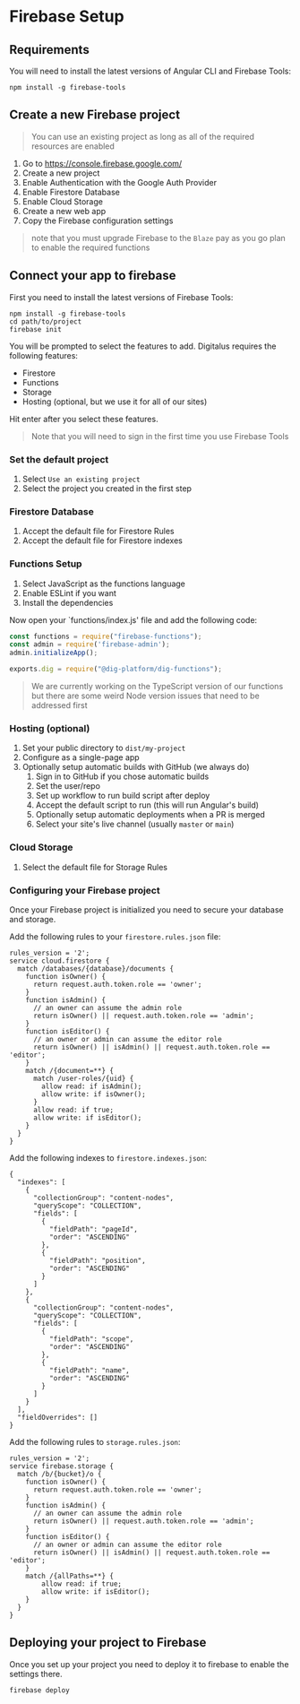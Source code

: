 # Firebase Setup

## Requirements

You will need to install the latest versions of Angular CLI and Firebase Tools:

```shell
npm install -g firebase-tools
```

## Create a new Firebase project

> You can use an existing project as long as all of the required resources are enabled

1. Go to https://console.firebase.google.com/
2. Create a new project
3. Enable Authentication with the Google Auth Provider
4. Enable Firestore Database
5. Enable Cloud Storage
6. Create a new web app
7. Copy the Firebase configuration settings

> note that you must upgrade Firebase to the `Blaze` pay as you go plan
> to enable the required functions

## Connect your app to firebase

First you need to install the latest versions of Firebase Tools:

```shell
npm install -g firebase-tools
cd path/to/project
firebase init
```

You will be prompted to select the features to add. Digitalus requires the following features:

* Firestore
* Functions
* Storage
* Hosting (optional, but we use it for all of our sites)

Hit enter after you select these features.

> Note that you will need to sign in the first time you use Firebase Tools

### Set the default project

1. Select `Use an existing project`
2. Select the project you created in the first step

### Firestore Database

1. Accept the default file for Firestore Rules
2. Accept the default file for Firestore indexes

### Functions Setup

1. Select JavaScript as the functions language
2. Enable ESLint if you want
3. Install the dependencies

Now open your `functions/index.js' file and add the following code:

```javascript
const functions = require("firebase-functions");
const admin = require('firebase-admin');
admin.initializeApp();

exports.dig = require("@dig-platform/dig-functions");
```

> We are currently working on the TypeScript version of our functions
> but there are some weird Node version issues that need to be addressed first

### Hosting (optional)

1. Set your public directory to `dist/my-project`
2. Configure as a single-page app
3. Optionally setup automatic builds with GitHub (we always do)
   1. Sign in to GitHub if you chose automatic builds
   2. Set the user/repo
   3. Set up workflow to run build script after deploy
   4. Accept the default script to run (this will run Angular's build)
   5. Optionally setup automatic deployments when a PR is merged
   6. Select your site's live channel (usually `master` or `main`)

### Cloud Storage

1. Select the default file for Storage Rules

### Configuring your Firebase project

Once your Firebase project is initialized you need to secure your database and storage.

Add the following rules to your `firestore.rules.json` file:

```
rules_version = '2';
service cloud.firestore {
  match /databases/{database}/documents {
    function isOwner() {
      return request.auth.token.role == 'owner';
    }
    function isAdmin() {
      // an owner can assume the admin role
      return isOwner() || request.auth.token.role == 'admin';
    }
    function isEditor() {
      // an owner or admin can assume the editor role
      return isOwner() || isAdmin() || request.auth.token.role == 'editor';
    }
    match /{document=**} {
      match /user-roles/{uid} {
        allow read: if isAdmin();
        allow write: if isOwner();
      }
      allow read: if true;
      allow write: if isEditor();
    }
  }
}
```

Add the following indexes to `firestore.indexes.json`:

```
{
  "indexes": [
    {
      "collectionGroup": "content-nodes",
      "queryScope": "COLLECTION",
      "fields": [
        {
          "fieldPath": "pageId",
          "order": "ASCENDING"
        },
        {
          "fieldPath": "position",
          "order": "ASCENDING"
        }
      ]
    },
    {
      "collectionGroup": "content-nodes",
      "queryScope": "COLLECTION",
      "fields": [
        {
          "fieldPath": "scope",
          "order": "ASCENDING"
        },
        {
          "fieldPath": "name",
          "order": "ASCENDING"
        }
      ]
    }
  ],
  "fieldOverrides": []
}
```

Add the following rules to `storage.rules.json`:

```
rules_version = '2';
service firebase.storage {
  match /b/{bucket}/o {
    function isOwner() {
      return request.auth.token.role == 'owner';
    }
    function isAdmin() {
      // an owner can assume the admin role
      return isOwner() || request.auth.token.role == 'admin';
    }
    function isEditor() {
      // an owner or admin can assume the editor role
      return isOwner() || isAdmin() || request.auth.token.role == 'editor';
    }
    match /{allPaths=**} {
        allow read: if true;
        allow write: if isEditor();
    }
  }
}
```

## Deploying your project to Firebase

Once you set up your project you need to deploy it to firebase to enable the settings there.

```shell
firebase deploy
```
